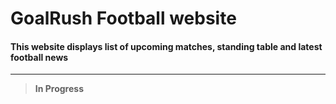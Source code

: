 # GoalRush Football website

#### This website displays list of upcoming matches, standing table and latest football news

---

> **In Progress**